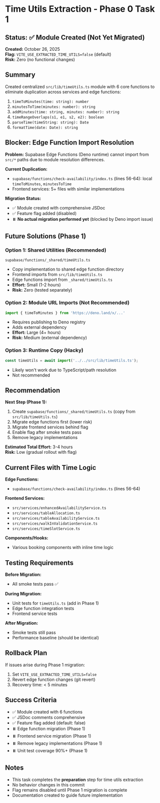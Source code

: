 # Time Utils Extraction - Phase 0 Task 1

## Status: ✅ Module Created (Not Yet Migrated)

**Created:** October 26, 2025  
**Flag:** `VITE_USE_EXTRACTED_TIME_UTILS=false` (default)  
**Risk:** Zero (no functional changes)

## Summary

Created centralized `src/lib/timeUtils.ts` module with 6 core functions to eliminate duplication across services and edge functions:

1. `timeToMinutes(time: string): number`
2. `minutesToTime(minutes: number): string`
3. `addMinutes(time: string, minutes: number): string`
4. `timeRangeOverlaps(s1, e1, s2, e2): boolean`
5. `parseTime(timeString: string): Date`
6. `formatTime(date: Date): string`

## Blocker: Edge Function Import Resolution

**Problem:** Supabase Edge Functions (Deno runtime) cannot import from `src/*` paths due to module resolution differences.

**Current Duplication:**
- `supabase/functions/check-availability/index.ts` (lines 56-64): local `timeToMinutes`, `minutesToTime`
- Frontend services: 5+ files with similar implementations

**Migration Status:**
- ✅ Module created with comprehensive JSDoc
- ✅ Feature flag added (disabled)
- ⏸️ **No actual migration performed yet** (blocked by Deno import issue)

## Future Solutions (Phase 1)

### Option 1: Shared Utilities (Recommended)
```
supabase/functions/_shared/timeUtils.ts
```
- Copy implementation to shared edge function directory
- Frontend imports from `src/lib/timeUtils.ts`
- Edge functions import from `_shared/timeUtils.ts`
- **Effort:** Small (1-2 hours)
- **Risk:** Zero (tested separately)

### Option 2: Module URL Imports (Not Recommended)
```typescript
import { timeToMinutes } from 'https://deno.land/x/...'
```
- Requires publishing to Deno registry
- Adds external dependency
- **Effort:** Large (4+ hours)
- **Risk:** Medium (external dependency)

### Option 3: Runtime Copy (Hacky)
```typescript
const timeUtils = await import('../../src/lib/timeUtils.ts');
```
- Likely won't work due to TypeScript/path resolution
- Not recommended

## Recommendation

**Next Step (Phase 1):**
1. Create `supabase/functions/_shared/timeUtils.ts` (copy from `src/lib/timeUtils.ts`)
2. Migrate edge functions first (lower risk)
3. Migrate frontend services behind flag
4. Enable flag after smoke tests pass
5. Remove legacy implementations

**Estimated Total Effort:** 3-4 hours  
**Risk:** Low (gradual rollout with flag)

## Current Files with Time Logic

**Edge Functions:**
- `supabase/functions/check-availability/index.ts` (lines 56-64)

**Frontend Services:**
- `src/services/enhancedAvailabilityService.ts`
- `src/services/tableAllocation.ts`
- `src/services/tableAvailabilityService.ts`
- `src/services/walkInValidationService.ts`
- `src/services/timeSlotService.ts`

**Components/Hooks:**
- Various booking components with inline time logic

## Testing Requirements

**Before Migration:**
- All smoke tests pass ✅

**During Migration:**
- Unit tests for `timeUtils.ts` (add in Phase 1)
- Edge function integration tests
- Frontend service tests

**After Migration:**
- Smoke tests still pass
- Performance baseline (should be identical)

## Rollback Plan

If issues arise during Phase 1 migration:
1. Set `VITE_USE_EXTRACTED_TIME_UTILS=false`
2. Revert edge function changes (git revert)
3. Recovery time: < 5 minutes

## Success Criteria

- ✅ Module created with 6 functions
- ✅ JSDoc comments comprehensive
- ✅ Feature flag added (default: false)
- ⏸️ Edge function migration (Phase 1)
- ⏸️ Frontend service migration (Phase 1)
- ⏸️ Remove legacy implementations (Phase 1)
- ⏸️ Unit test coverage 90%+ (Phase 1)

## Notes

- This task completes the **preparation** step for time utils extraction
- No behavior changes in this commit
- Flag remains disabled until Phase 1 migration is complete
- Documentation created to guide future implementation
